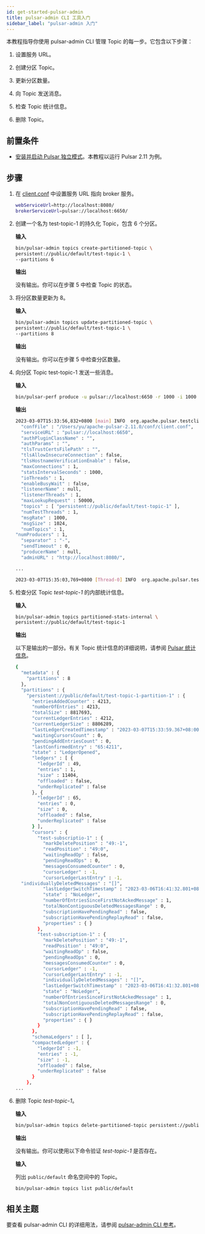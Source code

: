 ```yaml
---
id: get-started-pulsar-admin
title: pulsar-admin CLI 工具入门
sidebar_label: "pulsar-admin 入门"
---
```


本教程指导你使用 pulsar-admin CLI 管理 Topic 的每一步。它包含以下步骤：

1. 设置服务 URL。

2. 创建分区 Topic。

3. 更新分区数量。

4. 向 Topic 发送消息。

5. 检查 Topic 统计信息。

6. 删除 Topic。

## 前置条件

- [安装并启动 Pulsar 独立模式](getting-started-standalone.md)。本教程以运行 Pulsar 2.11 为例。

## 步骤

1. 在 [client.conf](https://github.com/apache/pulsar/blob/master/conf/client.conf) 中设置服务 URL 指向 broker 服务。

    ```bash
    webServiceUrl=http://localhost:8080/
    brokerServiceUrl=pulsar://localhost:6650/
    ```

2. 创建一个名为 test-topic-1 的持久化 Topic，包含 6 个分区。

    **输入**

    ```bash
    bin/pulsar-admin topics create-partitioned-topic \
    persistent://public/default/test-topic-1 \
    --partitions 6
    ```

    **输出**

    没有输出。你可以在步骤 5 中检查 Topic 的状态。

3. 将分区数量更新为 8。

    **输入**

    ```bash
    bin/pulsar-admin topics update-partitioned-topic \
    persistent://public/default/test-topic-1 \
    --partitions 8
    ```

    **输出**

    没有输出。你可以在步骤 5 中检查分区数量。

4. 向分区 Topic test-topic-1 发送一些消息。

    **输入**

    ```bash
    bin/pulsar-perf produce -u pulsar://localhost:6650 -r 1000 -i 1000 persistent://public/default/test-topic-1
    ```

    **输出**

    ```bash
    2023-03-07T15:33:56,832+0800 [main] INFO  org.apache.pulsar.testclient.PerformanceProducer - Starting Pulsar perf producer with config: {
      "confFile" : "/Users/yu/apache-pulsar-2.11.0/conf/client.conf",
      "serviceURL" : "pulsar://localhost:6650",
      "authPluginClassName" : "",
      "authParams" : "",
      "tlsTrustCertsFilePath" : "",
      "tlsAllowInsecureConnection" : false,
      "tlsHostnameVerificationEnable" : false,
      "maxConnections" : 1,
      "statsIntervalSeconds" : 1000,
      "ioThreads" : 1,
      "enableBusyWait" : false,
      "listenerName" : null,
      "listenerThreads" : 1,
      "maxLookupRequest" : 50000,
      "topics" : [ "persistent://public/default/test-topic-1" ],
      "numTestThreads" : 1,
      "msgRate" : 1000,
      "msgSize" : 1024,
      "numTopics" : 1,
    "numProducers" : 1,
      "separator" : "-",
      "sendTimeout" : 0,
      "producerName" : null,
      "adminURL" : "http://localhost:8080/",

    ...

    2023-03-07T15:35:03,769+0800 [Thread-0] INFO  org.apache.pulsar.testclient.PerformanceProducer - Aggregated latency stats --- Latency: mean:   8.931 ms - med:   3.775 - 95pct:  32.144 - 99pct:  98.432 - 99.9pct: 216.088 - 99.99pct: 304.807 - 99.999pct: 349.391 - Max: 351.235
    ```

5. 检查分区 Topic _test-topic-1_ 的内部统计信息。

    **输入**

    ```bash
    bin/pulsar-admin topics partitioned-stats-internal \
    persistent://public/default/test-topic-1
    ```

    **输出**

    以下是输出的一部分。有关 Topic 统计信息的详细说明，请参阅 [Pulsar 统计信息](administration-stats.md)。

    ```bash
    {
      "metadata" : {
        "partitions" : 8
      },
      "partitions" : {
        "persistent://public/default/test-topic-1-partition-1" : {
          "entriesAddedCounter" : 4213,
          "numberOfEntries" : 4213,
          "totalSize" : 8817693,
          "currentLedgerEntries" : 4212,
          "currentLedgerSize" : 8806289,
          "lastLedgerCreatedTimestamp" : "2023-03-07T15:33:59.367+08:00",
          "waitingCursorsCount" : 0,
          "pendingAddEntriesCount" : 0,
          "lastConfirmedEntry" : "65:4211",
          "state" : "LedgerOpened",
          "ledgers" : [ {
            "ledgerId" : 49,
            "entries" : 1,
            "size" : 11404,
            "offloaded" : false,
            "underReplicated" : false
          }, {
            "ledgerId" : 65,
            "entries" : 0,
            "size" : 0,
            "offloaded" : false,
            "underReplicated" : false
          } ],
          "cursors" : {
            "test-subscriptio-1" : {
              "markDeletePosition" : "49:-1",
              "readPosition" : "49:0",
              "waitingReadOp" : false,
              "pendingReadOps" : 0,
              "messagesConsumedCounter" : 0,
              "cursorLedger" : -1,
              "cursorLedgerLastEntry" : -1,
      "individuallyDeletedMessages" : "[]",
              "lastLedgerSwitchTimestamp" : "2023-03-06T16:41:32.801+08:00",
              "state" : "NoLedger",
              "numberOfEntriesSinceFirstNotAckedMessage" : 1,
              "totalNonContiguousDeletedMessagesRange" : 0,
              "subscriptionHavePendingRead" : false,
              "subscriptionHavePendingReplayRead" : false,
              "properties" : { }
            },
            "test-subscription-1" : {
              "markDeletePosition" : "49:-1",
              "readPosition" : "49:0",
              "waitingReadOp" : false,
              "pendingReadOps" : 0,
              "messagesConsumedCounter" : 0,
              "cursorLedger" : -1,
              "cursorLedgerLastEntry" : -1,
              "individuallyDeletedMessages" : "[]",
              "lastLedgerSwitchTimestamp" : "2023-03-06T16:41:32.801+08:00",
              "state" : "NoLedger",
              "numberOfEntriesSinceFirstNotAckedMessage" : 1,
              "totalNonContiguousDeletedMessagesRange" : 0,
              "subscriptionHavePendingRead" : false,
              "subscriptionHavePendingReplayRead" : false,
              "properties" : { }
            }
          },
          "schemaLedgers" : [ ],
          "compactedLedger" : {
            "ledgerId" : -1,
            "entries" : -1,
            "size" : -1,
            "offloaded" : false,
            "underReplicated" : false
          }
        },
    ...

    ```

6. 删除 Topic _test-topic-1_。

    **输入**

    ```bash
    bin/pulsar-admin topics delete-partitioned-topic persistent://public/default/test-topic-1
    ```

    **输出**

    没有输出。你可以使用以下命令验证 _test-topic-1_ 是否存在。

    **输入**

    列出 `public/default` 命名空间中的 Topic。

    ```bash
    bin/pulsar-admin topics list public/default
    ```

## 相关主题

要查看 pulsar-admin CLI 的详细用法，请参阅 [pulsar-admin CLI 参考](pathname:///reference/#/@pulsar:version_reference@/)。
